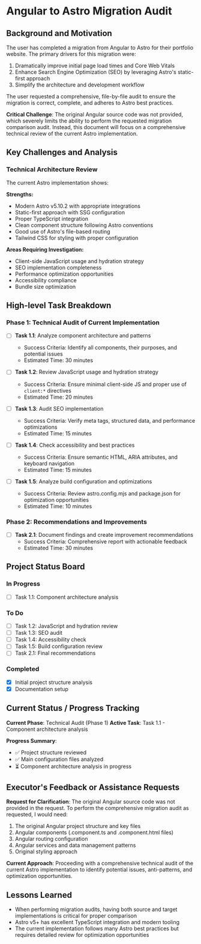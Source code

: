 # Angular to Astro Migration Audit

## Background and Motivation

The user has completed a migration from Angular to Astro for their portfolio website. The primary drivers for this migration were:

1. Dramatically improve initial page load times and Core Web Vitals
2. Enhance Search Engine Optimization (SEO) by leveraging Astro's static-first approach
3. Simplify the architecture and development workflow

The user requested a comprehensive, file-by-file audit to ensure the migration is correct, complete, and adheres to Astro best practices.

**Critical Challenge**: The original Angular source code was not provided, which severely limits the ability to perform the requested migration comparison audit. Instead, this document will focus on a comprehensive technical review of the current Astro implementation.

## Key Challenges and Analysis

### Technical Architecture Review

The current Astro implementation shows:

**Strengths:**

- Modern Astro v5.10.2 with appropriate integrations
- Static-first approach with SSG configuration
- Proper TypeScript integration
- Clean component structure following Astro conventions
- Good use of Astro's file-based routing
- Tailwind CSS for styling with proper configuration

**Areas Requiring Investigation:**

- Client-side JavaScript usage and hydration strategy
- SEO implementation completeness
- Performance optimization opportunities
- Accessibility compliance
- Bundle size optimization

## High-level Task Breakdown

### Phase 1: Technical Audit of Current Implementation

- [ ] **Task 1.1**: Analyze component architecture and patterns
  - Success Criteria: Identify all components, their purposes, and potential issues
  - Estimated Time: 30 minutes

- [ ] **Task 1.2**: Review JavaScript usage and hydration strategy
  - Success Criteria: Ensure minimal client-side JS and proper use of `client:*` directives
  - Estimated Time: 20 minutes

- [ ] **Task 1.3**: Audit SEO implementation
  - Success Criteria: Verify meta tags, structured data, and performance optimizations
  - Estimated Time: 15 minutes

- [ ] **Task 1.4**: Check accessibility and best practices
  - Success Criteria: Ensure semantic HTML, ARIA attributes, and keyboard navigation
  - Estimated Time: 15 minutes

- [ ] **Task 1.5**: Analyze build configuration and optimizations
  - Success Criteria: Review astro.config.mjs and package.json for optimization opportunities
  - Estimated Time: 10 minutes

### Phase 2: Recommendations and Improvements

- [ ] **Task 2.1**: Document findings and create improvement recommendations
  - Success Criteria: Comprehensive report with actionable feedback
  - Estimated Time: 30 minutes

## Project Status Board

### In Progress

- [ ] Task 1.1: Component architecture analysis

### To Do

- [ ] Task 1.2: JavaScript and hydration review
- [ ] Task 1.3: SEO audit
- [ ] Task 1.4: Accessibility check
- [ ] Task 1.5: Build configuration review
- [ ] Task 2.1: Final recommendations

### Completed

- [x] Initial project structure analysis
- [x] Documentation setup

## Current Status / Progress Tracking

**Current Phase**: Technical Audit (Phase 1)
**Active Task**: Task 1.1 - Component architecture analysis

**Progress Summary**:

- ✅ Project structure reviewed
- ✅ Main configuration files analyzed
- ⏳ Component architecture analysis in progress

## Executor's Feedback or Assistance Requests

**Request for Clarification**:
The original Angular source code was not provided in the request. To perform the comprehensive migration audit as requested, I would need:

1. The original Angular project structure and key files
2. Angular components (.component.ts and .component.html files)
3. Angular routing configuration
4. Angular services and data management patterns
5. Original styling approach

**Current Approach**:
Proceeding with a comprehensive technical audit of the current Astro implementation to identify potential issues, anti-patterns, and optimization opportunities.

## Lessons Learned

- When performing migration audits, having both source and target implementations is critical for proper comparison
- Astro v5+ has excellent TypeScript integration and modern tooling
- The current implementation follows many Astro best practices but requires detailed review for optimization opportunities
